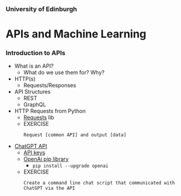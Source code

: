 ### University of Edinburgh 
# APIs and Machine Learning

### Introduction to APIs
- What is an API?
  - What do we use them for? Why?
- HTTP(s)
  - Requests/Responses
- API Structures
  - REST
  - GraphQL
- HTTP Requests from Python
  - [Requests](https://pypi.org/project/requests/) lib
  - EXERCISE
    ```
    Request [common API] and output [data]
    ```
- [ChatGPT API](https://platform.openai.com/docs/quickstart?context=python)
  - [API keys](https://platform.openai.com/api-keys)
  - [OpenAi pip library](https://pypi.org/project/openai/)
    - `pip install --upgrade openai`
  - EXERCISE
    ```
    Create a command line chat script that communicated with ChatGPT via the API
    ```
